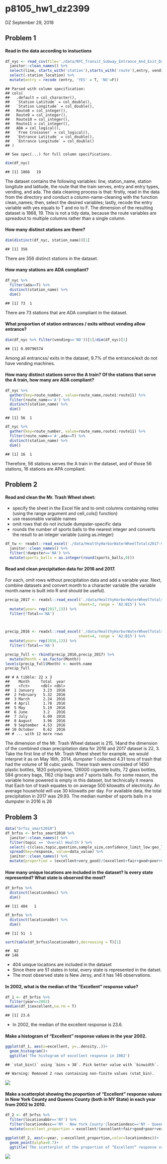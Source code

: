 p8105\_hw1\_dz2399
================
DZ
September 29, 2018

Problem 1
---------

#### Read in the data according to instuctions

``` r
df_nyc <- read_csv(file='./data/NYC_Transit_Subway_Entrance_And_Exit_Data.csv') %>%
  janitor::clean_names() %>%
  select(line, starts_with('station'),starts_with('route'),entry, vending,ada,entrance_type) %>% 
  select(-station_location) %>% 
  mutate(entry = recode (entry, 'YES' = T, 'NO'=F))
```

    ## Parsed with column specification:
    ## cols(
    ##   .default = col_character(),
    ##   `Station Latitude` = col_double(),
    ##   `Station Longitude` = col_double(),
    ##   Route8 = col_integer(),
    ##   Route9 = col_integer(),
    ##   Route10 = col_integer(),
    ##   Route11 = col_integer(),
    ##   ADA = col_logical(),
    ##   `Free Crossover` = col_logical(),
    ##   `Entrance Latitude` = col_double(),
    ##   `Entrance Longitude` = col_double()
    ## )

    ## See spec(...) for full column specifications.

``` r
dim(df_nyc)
```

    ## [1] 1868   19

The dataset contains the following variables: line, station\_name, station longitute and latitude, the route that the train serves, entry and entry types, vending, and ada. The data cleaning process is that: firstly, read in the data from the directory and conduct a column-name-cleaning with the function clean\_names; then, select the desired variables; lastly, recode the entry variable with yes equals to T and no to F. The dimension of the resulting dataset is 1868, 19. This is not a tidy data, because the route variables are spreadout to multiple columns rather than a single column.

#### How many distinct stations are there?

``` r
dim(distinct(df_nyc, station_name))[1]
```

    ## [1] 356

There are 356 distinct stations in the dataset.

#### How many stations are ADA compliant?

``` r
df_nyc %>% 
  filter(ada==T) %>% 
  distinct(station_name) %>% 
  dim()
```

    ## [1] 73  1

There are 73 stations that are ADA compliant in the dataset.

#### What proportion of station entrances / exits without vending allow entrance?

``` r
dim(df_nyc %>% filter(vending=='NO'))[1]/dim(df_nyc)[1]
```

    ## [1] 0.09796574

Among all entrancss/ exits in the dataset, 9.7% of the entrance/exit do not have vending machines.

#### How many distinct stations serve the A train? Of the stations that serve the A train, how many are ADA compliant?

``` r
df_nyc %>% 
  gather(key=route_number, value=route_name,route1:route11) %>% 
  filter(route_name=='A') %>% 
  distinct(station_name) %>% 
  dim()
```

    ## [1] 56  1

``` r
df_nyc %>% 
  gather(key=route_number, value=route_name,route1:route11) %>% 
  filter(route_name=='A',ada==T) %>% 
  distinct(station_name) %>% 
  dim()
```

    ## [1] 16  1

Therefore, 56 stations serves the A train in the dataset, and of those 56 stations, 16 stations are APA compliant.

Problem 2
---------

#### Read and clean the Mr. Trash Wheel sheet:

-   specify the sheet in the Excel file and to omit columns containing notes (using the range argument and cell\_cols() function)
-   use reasonable variable names
-   omit rows that do not include dumpster-specific data
-   rounds the number of sports balls to the nearest integer and converts the result to an integer variable (using as.integer)

``` r
df_tw <- readxl::read_excel('./data/HealthyHarborWaterWheelTotals2017-9-26.xlsx',range='A2:N258') %>% 
  janitor::clean_names() %>% 
  filter(!dumpster=='NA') %>% 
  mutate(sports_balls = as.integer(round(sports_balls,0)))
```

#### Read and clean precipitation data for 2016 and 2017.

For each, omit rows without precipitation data and add a variable year. Next, combine datasets and convert month to a character variable (the variable month.name is built into R and should be useful).

``` r
precip_2017 <- readxl::read_excel('./data/HealthyHarborWaterWheelTotals2017-9-26.xlsx',
                                 sheet=3, range = 'A2:B15') %>% 
  mutate(year= rep(2017,13)) %>% 
  filter(!Total=='NA') 
  


precip_2016 <- readxl::read_excel('./data/HealthyHarborWaterWheelTotals2017-9-26.xlsx',
                                 sheet=4, range = 'A2:B15') %>% 
  mutate(year= rep(2016,13)) %>% 
  filter(!Total=='NA')

precip_full <- rbind(precip_2016,precip_2017) %>% 
  mutate(Month = as.factor(Month))
levels(precip_full$Month) <- month.name
precip_full
```

    ## # A tibble: 22 x 3
    ##    Month     Total  year
    ##    <fct>     <dbl> <dbl>
    ##  1 January    3.23  2016
    ##  2 February   5.32  2016
    ##  3 March      2.24  2016
    ##  4 April      1.78  2016
    ##  5 May        5.19  2016
    ##  6 June       3.2   2016
    ##  7 July       6.09  2016
    ##  8 August     3.96  2016
    ##  9 September  4.53  2016
    ## 10 October    0.62  2016
    ## # ... with 12 more rows

The dimension of the Mr. Trash Wheel dataset is 215, 14and the dimension of the combined clean precipitation data for 2016 and 2017 dataset is 22, 3. Take the first line of the Mr. Trash Wheel sheet for example, we would interpret it as on May 16th, 2014, dumpster 1 collected 4.31 tons of trash that had the volume of 18 cubic yards. These trash were consisted of 1450 plastic bottles, 1820 polystyrene, 126000 cigarette butts, 72 glass bottles, 584 grocery bags, 1162 chip bags and 7 sports balls. For some reason, the variable home powered is empty in this dataset, but technically it means that Each ton of trash equates to on average 500 kilowatts of electricity. An average household will use 30 kilowatts per day. For available data, the total precipitation in 2017 was 29.93. The median number of sports balls in a dumpster in 2016 is 26

Problem 3
---------

``` r
data("brfss_smart2010")
df_brfss <- brfss_smart2010 %>% 
  janitor::clean_names() %>% 
  filter(topic == 'Overall Health') %>% 
  select(-c(class,topic,question,sample_size,confidence_limit_low:geo_location)) %>%
  spread(key=response, value=data_value) %>% 
  janitor::clean_names() %>% 
  mutate(proportion = (excellent+very_good)/(excellent+fair+good+poor+very_good) )
```

#### How many unique locations are included in the dataset? Is every state represented? What state is observed the most?

``` r
df_brfss %>% 
  distinct(locationdesc) %>% 
  dim()
```

    ## [1] 404   1

``` r
df_brfss %>% 
  distinct(locationabbr) %>% 
  dim()
```

    ## [1] 51  1

``` r
sort(table(df_brfss$locationabbr),decreasing = T)[1]
```

    ##  NJ 
    ## 146

-   404 unique locaitons are included in the dataset
-   Since there are 51 states in total, every state is represented in the datset.
-   The most observed state is New Jersy, and it has 146 observations.

#### In 2002, what is the median of the “Excellent” response value?

``` r
df_1 <- df_brfss %>% 
  filter(year==2002) 
median(df_1$excellent,na.rm = T)
```

    ## [1] 23.6

-   In 2002, the median of the excellent response is 23.6.

#### Make a histogram of “Excellent” response values in the year 2002.

``` r
ggplot(df_1, aes(x=excellent, y=..density..))+
  geom_histogram()+
  ggtitle('The histogram of excellent response in 2002')
```

    ## `stat_bin()` using `bins = 30`. Pick better value with `binwidth`.

    ## Warning: Removed 2 rows containing non-finite values (stat_bin).

![](p8105_hw2_dz2399_files/figure-markdown_github/unnamed-chunk-11-1.png)

#### Make a scatterplot showing the proportion of “Excellent” response values in New York County and Queens County (both in NY State) in each year from 2002 to 2010.

``` r
df_2 <- df_brfss %>% 
  filter(locationabbr=='NY') %>% 
  filter(locationdesc=='NY - New York County'|locationdesc=='NY - Queens County') %>% 
  mutate(excellent_proportion = excellent/(excellent+fair+good+poor+very_good))

ggplot(df_2, aes(x=year, y=excellent_proportion,color=locationdesc))+
  geom_point(alpha=0.7)+
  ggtitle('The scatterplot of the proportion of “Excellent” response values in New York County and Queens County from 2002 to 2010.')
```

![](p8105_hw2_dz2399_files/figure-markdown_github/unnamed-chunk-12-1.png)
